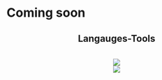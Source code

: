# Coming soon

<h2 align="center"> Langauges-Tools </h2>
<br/>
<div align="center">
  <a href="http://skillcons.dev">
    <img src=http://skillcons.dev/icons?i=python,java,c#,c /><br>
    <img src=http://skillcons.dev/icons?i=html,css,javascript,php /><br>
  </a>    
</div>
